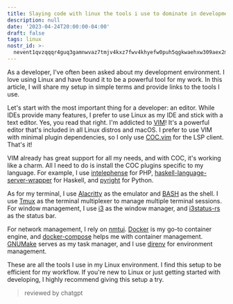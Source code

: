 ```yaml
---
title: Slaying code with linux the tools i use to dominate in development
description: null
date: '2023-04-24T20:00:00-04:00'
draft: false
tags: linux
nostr_id: >-
  nevent1qvzqqqr4guq3gamnwvaz7tmjv4kxz7fwv4khyefw0puh5qgkwaehxw309aex2mrp0yhxummnw3ezucnpdejqqg9m4rd4epzg4fajcc0ggsdldqpvf0a7chmvcac3kglwux4lkt7yy5ag7dqv
---
```



As a developer, I've often been asked about my development environment. I love using Linux and have found it to be a powerful tool for my work. In this article, I will share my setup in simple terms and provide links to the tools I use.
<!--more--> 

Let's start with the most important thing for a developer: an editor. While IDEs provide many features, I prefer to use Linux as my IDE and stick with a text editor. Yes, you read that right. I'm addicted to [VIM](https://www.vim.org/)! It's a powerful editor that's included in all Linux distros and macOS. I prefer to use VIM with minimal plugin dependencies, so I only use [COC.vim](https://github.com/neoclide/coc.nvim) for the LSP client. That's it!

VIM already has great support for all my needs, and with COC, it's working like a charm. All I need to do is install the COC plugins specific to my language. For example, I use [intelephense](https://github.com/bmewburn/intelephense-docs/blob/master/installation.md) for PHP, [haskell-language-server-wrapper](https://haskell-language-server.readthedocs.io/en/latest/installation.html) for Haskell, and [pyright](https://github.com/fannheyward/coc-pyright) for Python.

As for my terminal, I use [Alacritty](https://github.com/alacritty/alacritty) as the emulator and [BASH](https://www.gnu.org/software/bash/) as the shell. I use [Tmux](https://github.com/tmux/tmux) as the terminal multiplexer to manage multiple terminal sessions. For window management, I use [i3](https://i3wm.org/) as the window manager, and [i3status-rs](https://github.com/greshake/i3status-rust) as the status bar.

For network management, I rely on [nmtui](https://linux.die.net/man/1/nmtui). [Docker](https://www.docker.com/) is my go-to container engine, and [docker-compose](https://docs.docker.com/compose/) helps me with container management. [GNUMake](https://www.gnu.org/software/make/) serves as my task manager, and I use [direnv](https://direnv.net/) for environment management.

These are all the tools I use in my Linux environment. I find this setup to be efficient for my workflow. If you're new to Linux or just getting started with developing, I highly recommend giving this setup a try.

> reviewed by chatgpt

